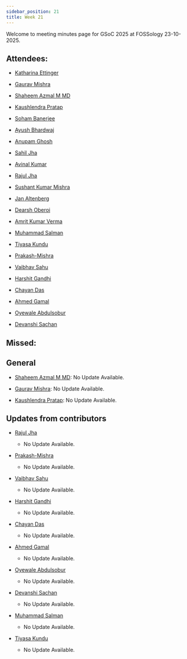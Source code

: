 ```yaml
---
sidebar_position: 21
title: Week 21
---
```


<!--
SPDX-License-Identifier: CC-BY-SA-4.0

SPDX-FileCopyrightText: 2025 Shaheem Azmal M MD <shaheem.azmal@gmail.com@gmail.com>
SPDX-FileCopyrightText: 2025 Siemens AG
-->

Welcome to meeting minutes page for GSoC 2025 at FOSSology 23-10-2025.


## Attendees:

  - [Katharina Ettinger](https://github.com/EttingerK)

  - [Gaurav Mishra](https://github.com/GMishx)

  - [Shaheem Azmal M MD](https://github.com/shaheemazmalmmd)

  - [Kaushlendra Pratap](https://github.com/Kaushl2208)

  - [Soham Banerjee](https://github.com/soham4abc)

  - [Ayush Bhardwaj](https://github.com/hastagAB)

  - [Anupam Ghosh](https://github.com/ag4ums)

  - [Sahil Jha](https://github.com/sjha2048)

  - [Avinal Kumar](https://github.com/avinal)

  - [Rajul Jha](https://github.com/rajuljha)

  - [Sushant Kumar Mishra](https://github.com/its-sushant)

  - [Jan Altenberg](https://github.com/JanAltenberg)

  - [Dearsh Oberoi](https://github.com/deo002)

  - [Amrit Kumar Verma](https://github.com/amritkv)

  - [Muhammad Salman](https://github.com/SalmanDeveloperz)

  - [Tiyasa Kundu](https://github.com/tiyasakundu)

  - [Prakash-Mishra](https://github.com/Prakash-Mishra-9ghz)

  - [Vaibhav Sahu](https://github.com/Vaibhavsahu2810)

  - [Harshit Gandhi](https://github.com/harshitg927)

  - [Chayan Das](https://github.com/ChayanDass)

  - [Ahmed Gamal](https://github.com/Ahmed-Gamal24)

  - [Oyewale Abdulsobur](https://github.com/smilingprogrammer)

  - [Devanshi Sachan](https://github.com/devxnshi)

## Missed:


## General

- [Shaheem Azmal M MD](https://github.com/shaheemazmalmmd): No Update Available.

- [Gaurav Mishra](https://github.com/GMishx): No Update Available.

- [Kaushlendra Pratap](https://github.com/Kaushl2208): No Update Available.

## Updates from contributors

- [Rajul Jha](https://github.com/rajuljha)

  - No Update Available.

- [Prakash-Mishra](https://github.com/Prakash-Mishra-9ghz)

  - No Update Available.

- [Vaibhav Sahu](https://github.com/Vaibhavsahu2810)

  - No Update Available.

- [Harshit Gandhi](https://github.com/harshitg927)

  - No Update Available.

- [Chayan Das](https://github.com/ChayanDass)

  - No Update Available.

- [Ahmed Gamal](https://github.com/Ahmed-Gamal24)

  - No Update Available.

- [Oyewale Abdulsobur](https://github.com/smilingprogrammer)

  - No Update Available.

- [Devanshi Sachan](https://github.com/devxnshi)

  - No Update Available.

- [Muhammad Salman](https://github.com/SalmanDeveloperz)

  - No Update Available.

- [Tiyasa Kundu](https://github.com/tiyasakundu)

  - No Update Available.

